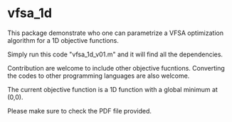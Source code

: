 # vfsa_1d

This package demonstrate who one can parametrize a VFSA optimization algorithm for a 1D objective functions.

Simply run this code "vfsa_1d_v01.m" and it will find all the dependencies.

Contribution are welcome to include other objective fucntions. Converting the codes to other programming languages are also welcome.

The current objective function is a 1D function with a global minimum at (0,0).

Please make sure to check the PDF file provided.
